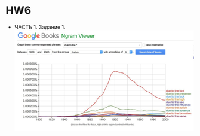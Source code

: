 # HW6
* ЧАСТЬ 1. Задание 1.
![alt text](https://github.com/Pogorelovaviktoriya/HW6/blob/master/1E9CC0FF-1330-4EA0-8DC5-65DA71D3F0B9.jpeg)
